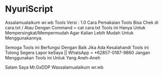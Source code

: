 # NyuriScript

Assalamualaikum wr.wb
Tools Versi : 1.0
Cara Pemakaian Tools Bisa Chek di cara.txt / Atau Dengan Command = cat cara.txt
Tools ini Hanya Untuk Mempersingkat/Mempermudah Agar Kalian Lebih Mudah Untuk Menggunakannya.

Semoga Tools ini Berfungsi Dengan Baik
Jika Ada Kesalahandi Tools ini Tolong Segera Lapor keSaya || WhatsApp = *62857-0187-9860
Jangan Menggunakan Tools ini Untuk Yang Aneh-Aneh

Salam Saya Mr.GxDDP
Wassalamualaikum wr.wb
